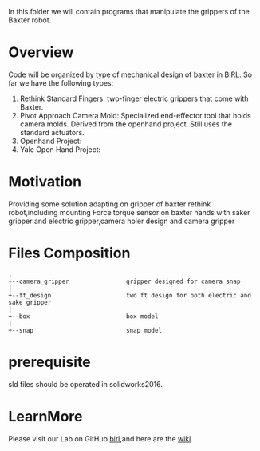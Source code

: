 In this folder we will contain programs that manipulate the grippers of the Baxter robot.

# Overview

Code will be organized by type of mechanical design of baxter in BIRL. So far we have the following types:

1. Rethink Standard Fingers:   two-finger electric grippers that come with Baxter.
2. Pivot Approach Camera Mold: Specialized end-effector tool that holds camera molds. Derived from the openhand project. Still uses the standard actuators.
3. Openhand Project:
4. Yale Open Hand Project: 

# Motivation

  Providing some solution adapting on gripper of baxter rethink robot,including mounting Force torque sensor on baxter hands with saker gripper and electric gripper,camera holer design and camera gripper


# Files Composition

    .
    +--camera_gripper                gripper designed for camera snap
    |
    +--ft_design                     two ft design for both electric and sake gripper
    |
    +--box                           box model
    |
    +--snap                          snap model

  
# prerequisite

   sld files should be operated in solidworks2016.
    
# LearnMore

  Please visit our Lab on GitHub [birl](https://github.com/birlrobotics/birl_baxter),and here are the [wiki](https://github.com/birlrobotics/birl_baxter/wiki). 
    
    


